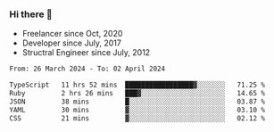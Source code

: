 ### Hi there 👋

- Freelancer since Oct, 2020
- Developer since July, 2017
- Structral Engineer since July, 2012

<!--START_SECTION:waka-->

```txt
From: 26 March 2024 - To: 02 April 2024

TypeScript   11 hrs 52 mins  █████████████████▓░░░░░░░   71.25 %
Ruby         2 hrs 26 mins   ███▓░░░░░░░░░░░░░░░░░░░░░   14.65 %
JSON         38 mins         █░░░░░░░░░░░░░░░░░░░░░░░░   03.87 %
YAML         30 mins         ▓░░░░░░░░░░░░░░░░░░░░░░░░   03.10 %
CSS          21 mins         ▓░░░░░░░░░░░░░░░░░░░░░░░░   02.12 %
```

<!--END_SECTION:waka-->
